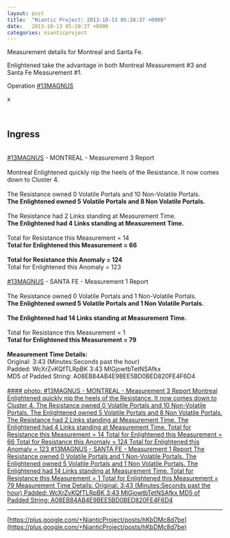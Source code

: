 ```yaml
---
layout: post
title:  "Niantic Project: 2013-10-13 05:20:37 +0900"
date:   2013-10-13 05:20:37 +0900
categories: nianticproject
---
```

Measurement details for Montreal and Santa Fe.

Enlightened take the advantage in both Montreal Measurement #3 and Santa Fe Measurement #1.

Operation  [#13MAGNUS](https://plus.google.com/s/%2313MAGNUS "")  

x<div class="shared"><br /><h2>Ingress</h2><br /><a rel="nofollow" class="ot-hashtag" href="https://plus.google.com/s/%2313MAGNUS">#13MAGNUS</a> - MONTREAL - Measurement 3 Report<br /><br />Montreal Enlightened quickly nip the heels of the Resistance. It now comes down to Cluster 4.<br /><br />The Resistance owned 0 Volatile Portals and 10 Non-Volatile Portals.<br /><b>The Enlightened owned 5 Volatile Portals and 8 Non Volatile Portals.</b><br /><br />The Resistance had 2 Links standing at Measurement Time.<br /><b>The Enlightened had 4 Links standing at Measurement Time.</b><br /><br />Total for Resistance this Measurement = 14<br /><b>Total for Enlightened this Measurement = 66</b><br /><br /><b>Total for Resistance this Anomaly = 124</b><br />Total for Enlightened this Anomaly = 123<br /><br /><a rel="nofollow" class="ot-hashtag" href="https://plus.google.com/s/%2313MAGNUS">#13MAGNUS</a> - SANTA FE - Measurement 1 Report<br /><br />The Resistance owned 0 Volatile Portals and 1 Non-Volatile Portals.<br /><b>The Enlightened owned 5 Volatile Portals and 1 Non Volatile Portals.</b><br /><br /><b>The Enlightened had 14 Links standing at Measurement Time.</b><br /><br />Total for Resistance this Measurement = 1<br /><b>Total for Enlightened this Measurement = 79</b><br /><br /><b>Measurement Time Details:</b><br />Original: 3:43 (Minutes:Seconds past the hour)<br />Padded: WcXrZvKQfTLRpBK 3:43 MIGjowtbTetNSAfkx<br />MD5 of Padded String: A08EB84AB4E9BEE5BD0BED820FE4F6D4<br /><br /></div>
[#### photo: #13MAGNUS - MONTREAL - Measurement 3 Report
Montreal Enlightened quickly nip the heels of the Resistance. It now comes down to Cluster 4.
The Resistance owned 0 Volatile Portals and 10 Non-Volatile Portals.
The Enlightened owned 5 Volatile Portals and 8 Non Volatile Portals.
The Resistance had 2 Links standing at Measurement Time.
The Enlightened had 4 Links standing at Measurement Time.
Total for Resistance this Measurement = 14
Total for Enlightened this Measurement = 66
Total for Resistance this Anomaly = 124
Total for Enlightened this Anomaly = 123
#13MAGNUS - SANTA FE - Measurement 1 Report
The Resistance owned 0 Volatile Portals and 1 Non-Volatile Portals.
The Enlightened owned 5 Volatile Portals and 1 Non Volatile Portals.
The Enlightened had 14 Links standing at Measurement Time.
Total for Resistance this Measurement = 1
Total for Enlightened this Measurement = 79
Measurement Time Details:
Original: 3:43 (Minutes:Seconds past the hour)
Padded: WcXrZvKQfTLRpBK 3:43 MIGjowtbTetNSAfkx
MD5 of Padded String: A08EB84AB4E9BEE5BD0BED820FE4F6D4](https://lh6.googleusercontent.com/-Nt0GrHdkp3I/UlmtSRITdeI/AAAAAAAAULM/9iaSo8IHjhY/w1000-h594/13magnus-montreal-c3.png "")
- - -
[https://plus.google.com/+NianticProject/posts/hKbDMc8d7be](https://plus.google.com/+NianticProject/posts/hKbDMc8d7be)
